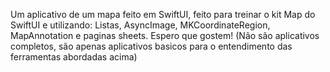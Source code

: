 Um aplicativo de um mapa feito em SwiftUI, feito para treinar o kit Map do SwiftUI e utilizando: Listas, AsyncImage, MKCoordinateRegion, MapAnnotation e paginas sheets.
Espero que gostem!
(Não são aplicativos completos, são apenas aplicativos basicos para o entendimento das ferramentas abordadas acima)